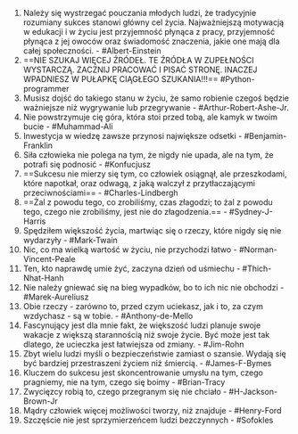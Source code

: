 
1. Należy się wystrzegać pouczania młodych ludzi, że tradycyjnie rozumiany sukces stanowi główny cel życia. Najważniejszą motywacją w edukacji i w życiu jest przyjemność płynąca z pracy, przyjemność płynąca z jej owoców oraz świadomość znaczenia, jakie one mają dla całej społeczności. - #Albert-Einstein
2. ==NIE SZUKAJ WIĘCEJ ŹRÓDEŁ. TE ŹRÓDŁA W ZUPEŁNOŚCI WYSTARCZĄ. ZACZNIJ PRACOWAĆ I PISAĆ STRONĘ. INACZEJ WPADNIESZ W PUŁAPKĘ CIĄGŁEGO SZUKANIA!!!== #Python-programmer 
3. Musisz dojść do takiego stanu w życiu, że samo robienie czegoś będzie ważniejsze niż wygrywanie lub przegrywanie - #Arthur-Robert-Ashe-Jr.
4. Nie powstrzymuje cię góra, która stoi przed tobą, ale kamyk w twoim bucie - #Muhammad-Ali
5. Inwestycja w wiedzę zawsze przynosi największe odsetki - #Benjamin-Franklin
6. Siła człowieka nie polega na tym, że nigdy nie upada, ale na tym, że potrafi się podnosić - #Konfucjusz
7. ==Sukcesu nie mierzy się tym, co człowiek osiągnął, ale przeszkodami, które napotkał, oraz odwagą, z jaką walczył z przytłaczającymi przeciwnościami==  - #Charles-Lindbergh
8. ==Żal z powodu tego, co zrobiliśmy, czas złagodzi; to żal z powodu tego, czego nie zrobiliśmy, jest nie do złagodzenia.== - #Sydney-J-Harris
9. Spędziłem większość życia, martwiąc się o rzeczy, które nigdy się nie wydarzyły - #Mark-Twain
10. Nic, co ma wielką wartość w życiu, nie przychodzi łatwo - #Norman-Vincent-Peale
11. Ten, kto naprawdę umie żyć, zaczyna dzień od uśmiechu - #Thich-Nhat-Hanh
12. Nie należy gniewać się na bieg wypadków, bo to ich nic nie obchodzi - #Marek-Aureliusz
13. Obie rzeczy - zarówno to, przed czym uciekasz, jak i to, za czym wzdychasz - są w tobie. - #Anthony-de-Mello
14. Fascynujący jest dla mnie fakt, że większość ludzi planuje swoje wakacje z większą starannością niż swoje życie. Być może jest tak dlatego, że ucieczka jest łatwiejsza od zmiany. - #Jim-Rohn
15. Zbyt wielu ludzi myśli o bezpieczeństwie zamiast o szansie. Wydają się być bardziej przestraszeni życiem niż śmiercią. - #James-F-Bymes
16. Kluczem do sukcesu jest skoncentrowanie umysłu na tym, czego pragniemy, nie na tym, czego się boimy - #Brian-Tracy
17. Zwycięzcy robią to, czego przegranym się nie chciało - #H-Jackson-Brown-Jr
18. Mądry człowiek więcej możliwości tworzy, niż znajduje - #Henry-Ford
19. Szczęście nie jest sprzymierzeńcem ludzi bezczynnych - #Sofokles

